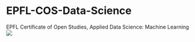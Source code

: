 # EPFL-COS-Data-Science
EPFL Certificate of Open Studies, Applied Data Science: Machine Learning
![](https://actu.epfl.ch/image/72209/1108x622.jpg)
